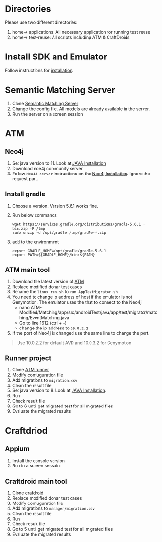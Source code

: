 # Directories
Please use two different directories:

1. home-> applications: All necessary application for running test reuse
2. home-> test-reuse: All scripts including ATM & CraftDroids

# Install SDK and Emulator

Follow instructions for [installation](http://star-rep.inf.usi.ch/Mohebbi/test_reuse_install/blob/master/SDK_Install.md).



# Semantic Matching Server
1. Clone [Semantic Matching Server](http://star-rep.inf.usi.ch/Mohebbi/matching-server)
1. Change the config file. All models are already available in the server.
1. Run the server on a screen session



# ATM
## Neo4j
1. Set java version to 11. Look at [JAVA Installation](http://star-rep.inf.usi.ch/Mohebbi/test_reuse_install/blob/master/java_Install.md)
1. Download noe4j community server
1. Follow `Neo4J server` instructions on the [Neo4j Installation](http://star-rep.inf.usi.ch/Mohebbi/test_reuse_install/blob/master/neo4j_Install.md). Ignore the request part.

## Install gradle
1. Choose a version. Version 5.6.1 works fine.
1. Run below commands

    ```
    wget https://services.gradle.org/distributions/gradle-5.6.1 -bin.zip -P /tmp
    sudo unzip -d /opt/gradle /tmp/gradle-*.zip
    ```
1. add to the environment

    ```
    export GRADLE_HOME=/opt/gradle/gradle-5.6.1
    export PATH=${GRADLE_HOME}/bin:${PATH}
    ```


## ATM main tool
1. Download the latest version of [ATM](https://drive.google.com/file/d/1T75IhV4AGRzFU7cjeE4xOpKwcGBXwzCC/view?usp=sharing)
1. Replace modified donar test cases
1. Rename the `linux_run.sh` to `run_AppTestMigrator.sh`
1. You need to change ip address of host if the emulator is not Genymotion. 
    The emulator uses the that to connect to the Neo4j
    - nano ATM-Modified/Matching/app/src/androidTest/java/app/test/migrator/matching/EventMatching.java
    - Go to line 1612 (ctrl + -)
    - change the ip address to `10.0.2.2`
1. If the port of Neo4j is changed use the same line to change the port.

> Use 10.0.2.2 for default AVD and 10.0.3.2 for Genymotion

## Runner project
1. Clone [ATM runner](http://star-rep.inf.usi.ch/Mohebbi/atm_runner)
1. Modify confuguration file
1. Add migrations to `migration.csv`
1. Clean the result file
2. Set java version to 8. Look at [JAVA Installation](http://star-rep.inf.usi.ch/Mohebbi/test_reuse_install/blob/master/java_Install.md).
1. Run
1. Check result file
1. Go to 6 until get migrated test for all migrated files
1. Evaluate the migrated results

# Craftdriod

## Appium
1. Install the console version
1. Run in a screen sessoin

## Craftdroid main tool

1. Clone [crafdroid](http://star-rep.inf.usi.ch/Mohebbi/Craftdroid-Modified)
1. Replace modified donar test cases
1. Modify confuguration file
1. Add migrations to `manager/migration.csv`
1. Clean the result file
1. Run
1. Check result file
1. Go to 5 until get migrated test for all migrated files
1. Evaluate the migrated results